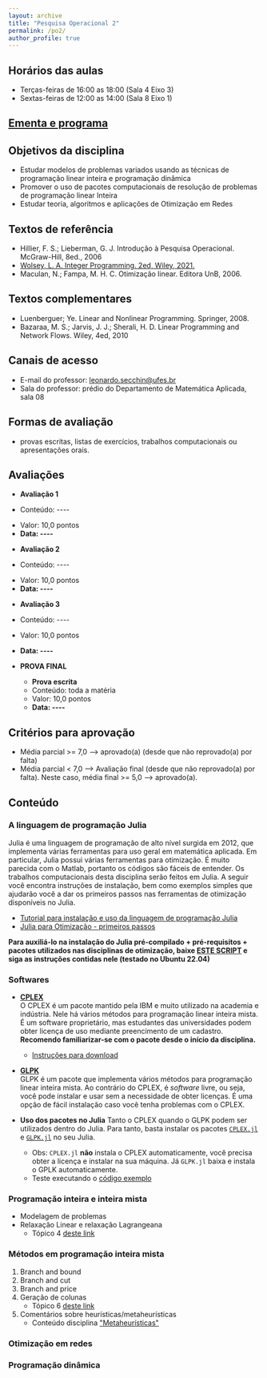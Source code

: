 ```yaml
---
layout: archive
title: "Pesquisa Operacional 2"
permalink: /po2/
author_profile: true
---
```


## Horários das aulas

- Terças-feiras de 16:00 as 18:00 (Sala 4 Eixo 3)
- Sextas-feiras de 12:00 as 14:00 (Sala 8 Eixo 1)


## [Ementa e programa](https://matematicaaplicada.saomateus.ufes.br/sites/matematicaaplicada.saomateus.ufes.br/files/field/anexo/Pesquisa%20Operacional%20II%20-%20DMA12297.pdf)


## Objetivos da disciplina

- Estudar modelos de problemas variados usando as técnicas de programação linear inteira e programação dinâmica
- Promover o uso de pacotes computacionais de resolução de problemas de programação linear Inteira
- Estudar teoria, algoritmos e aplicações de Otimização em Redes

## Textos de referência

- Hillier, F. S.; Lieberman, G. J. Introdução à Pesquisa Operacional. McGraw-Hill, 8ed., 2006
- [Wolsey, L. A. Integer Programming. 2ed, Wiley, 2021.](https://onlinelibrary.wiley.com/doi/10.1002/9781119606475.ch10)
- Maculan, N.; Fampa, M. H. C. Otimização linear. Editora UnB, 2006.

## Textos complementares

- Luenberguer; Ye. Linear and Nonlinear Programming. Springer, 2008.
- Bazaraa, M. S.; Jarvis, J. J.; Sherali, H. D. Linear Programming and Network Flows. Wiley, 4ed, 2010


## Canais de acesso

- E-mail do professor: leonardo.secchin@ufes.br
- Sala do professor: prédio do Departamento de Matemática Aplicada, sala 08


## Formas de avaliação

- provas escritas, listas de exercícios, trabalhos computacionais ou apresentações orais.


## Avaliações

- **Avaliação 1**
<!--   - FORMA DE AVALIAÇÃO -->
  - Conteúdo: ----
<!--   - Tarefas: exercícios 5 e 7 da [lista 0](https://drive.google.com/file/d/1YtAVS4xXvq8VKMoIWa4R7JKuAgDkcI9n/view?usp=sharing); exercícios 1, 3, 4, 5, 6, 7 da [lista 1](https://drive.google.com/file/d/1n3CQhi8mUSPmYnWer-G7JlnTa0BzNpPH/view?usp=sharing) -->
  - Valor: 10,0 pontos
  - **Data: ----**
<!--   - Entregar resolução escrita à mão. Exercícios computacionais requerem uma discussão escrita à mão e o envio do código para o email secchinleo@gmail.com -->
<!--   - O trabalho é individual. Cópias receberão nota zero. -->

- **Avaliação 2**
<!--   - FORMA DE AVALIAÇÃO -->
  - Conteúdo: ----
<!--   - Tarefas: exercícios 1, 2, 3, 4, 5, 6 da [lista 2](https://drive.google.com/file/d/1HME5J2MFmIajwebkuqyxER13kQxiFpuc/view?usp=sharing); exercícios 1, 2, 4 da [lista 3](https://drive.google.com/file/d/1jiYaleSiQfe5E_uQoDUArnIqG31HmNhS/view?usp=sharing) -->
  - Valor: 10,0 pontos
  - **Data: ----**
<!--   - Entregar resolução escrita à mão ou escaneadas para o email secchinleo@gmail.com. Exercícios computacionais requerem uma discussão escrita à mão e o envio do código para o email secchinleo@gmail.com -->
<!--   - O trabalho é individual. Cópias receberão nota zero. -->

- **Avaliação 3**
<!--   - FORMA DE AVALIAÇÃO -->
  - Conteúdo: ----
  - Valor: 10,0 pontos
  - **Data: ----**

- **PROVA FINAL**
  - **Prova escrita**
  - Conteúdo: toda a matéria
  - Valor: 10,0 pontos
  - **Data: ----**


## Critérios para aprovação

- Média parcial >= 7,0 —–> aprovado(a) (desde que não reprovado(a) por falta)
- Média parcial < 7,0 —–> Avaliação final (desde que não reprovado(a) por falta). Neste caso, média final >= 5,0 —–> aprovado(a).


<!-- ## Listas de exercícios -->


<!-- ## Trabalhos computacionais -->


## Conteúdo

### A linguagem de programação Julia

Julia é uma linguagem de programação de alto nível surgida em 2012, que implementa várias ferramentas para uso geral em matemática aplicada. Em particular, Julia possui várias ferramentas para otimização. É muito parecida com o Matlab, portanto os códigos são fáceis de entender. Os trabalhos computacionais desta disciplina serão feitos em Julia. A seguir você encontra instruções de instalação, bem como exemplos simples que ajudarão você a dar os primeiros passos nas ferramentas de otimização disponíveis no Julia.

- [Tutorial para instalação e uso da linguagem de programação Julia](/julia/)
- [Julia para Otimização - primeiros passos](/juliaopt/)

**Para auxiliá-lo na instalação do Julia pré-compilado + pré-requisitos + pacotes utilizados nas disciplinas de otimização, baixe [ESTE SCRIPT](/files/julia/instalar_julia) e siga as instruções contidas nele (testado no Ubuntu 22.04)**


### Softwares

- [**CPLEX**](https://www.ibm.com/br-pt/analytics/cplex-optimizer)  
   O CPLEX é um pacote mantido pela IBM e muito utilizado na academia e indústria. Nele há vários métodos para programação linear inteira mista. É um software proprietário, mas estudantes das universidades podem obter licença de uso mediante preencimento de um cadastro. **Recomendo familiarizar-se com o pacote desde o início da disciplina.**
   - [Instruções para download](/files/po2/cplex.txt)

- [**GLPK**](https://www.gnu.org/software/glpk/)  
   GLPK é um pacote que implementa vários métodos para programação linear inteira mista. Ao contrário do CPLEX, é *software* livre, ou seja, você pode instalar e usar sem a necessidade de obter licenças. É uma opção de fácil instalação caso você tenha problemas com o CPLEX.

- **Uso dos pacotes no Julia**
   Tanto o CPLEX quando o GLPK podem ser utilizados dentro do Julia. Para tanto, basta instalar os pacotes [`CPLEX.jl`](https://github.com/jump-dev/CPLEX.jl) e [`GLPK.jl`](https://github.com/jump-dev/GLPK.jl) no seu Julia.
   - Obs: `CPLEX.jl` **não** instala o CPLEX automaticamente, você precisa obter a licença e instalar na sua máquina. Já `GLPK.jl` baixa e instala o GPLK automaticamente.
   - Teste executando o [código exemplo](/files/topicospo/ufl.jl)


### Programação inteira e inteira mista

- Modelagem de problemas
- Relaxação Linear e relaxação Lagrangeana
   - Tópico 4 [deste link](/topicospo/)


### Métodos em programação inteira mista

1. Branch and bound
1. Branch and cut
1. Branch and price
1. Geração de colunas
   - Tópico 6 [deste link](/topicospo/)
1. Comentários sobre heurísticas/metaheurísticas
   - Conteúdo disciplina ["Metaheurísticas"](/metaheuristicas/)


### Otimização em redes


### Programação dinâmica


<!-- ## Links -->

